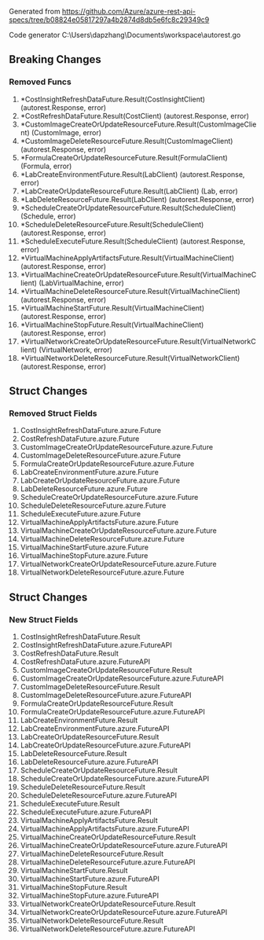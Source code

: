 Generated from https://github.com/Azure/azure-rest-api-specs/tree/b08824e05817297a4b2874d8db5e6fc8c29349c9

Code generator C:\Users\dapzhang\Documents\workspace\autorest.go

## Breaking Changes

### Removed Funcs

1. *CostInsightRefreshDataFuture.Result(CostInsightClient) (autorest.Response, error)
1. *CostRefreshDataFuture.Result(CostClient) (autorest.Response, error)
1. *CustomImageCreateOrUpdateResourceFuture.Result(CustomImageClient) (CustomImage, error)
1. *CustomImageDeleteResourceFuture.Result(CustomImageClient) (autorest.Response, error)
1. *FormulaCreateOrUpdateResourceFuture.Result(FormulaClient) (Formula, error)
1. *LabCreateEnvironmentFuture.Result(LabClient) (autorest.Response, error)
1. *LabCreateOrUpdateResourceFuture.Result(LabClient) (Lab, error)
1. *LabDeleteResourceFuture.Result(LabClient) (autorest.Response, error)
1. *ScheduleCreateOrUpdateResourceFuture.Result(ScheduleClient) (Schedule, error)
1. *ScheduleDeleteResourceFuture.Result(ScheduleClient) (autorest.Response, error)
1. *ScheduleExecuteFuture.Result(ScheduleClient) (autorest.Response, error)
1. *VirtualMachineApplyArtifactsFuture.Result(VirtualMachineClient) (autorest.Response, error)
1. *VirtualMachineCreateOrUpdateResourceFuture.Result(VirtualMachineClient) (LabVirtualMachine, error)
1. *VirtualMachineDeleteResourceFuture.Result(VirtualMachineClient) (autorest.Response, error)
1. *VirtualMachineStartFuture.Result(VirtualMachineClient) (autorest.Response, error)
1. *VirtualMachineStopFuture.Result(VirtualMachineClient) (autorest.Response, error)
1. *VirtualNetworkCreateOrUpdateResourceFuture.Result(VirtualNetworkClient) (VirtualNetwork, error)
1. *VirtualNetworkDeleteResourceFuture.Result(VirtualNetworkClient) (autorest.Response, error)

## Struct Changes

### Removed Struct Fields

1. CostInsightRefreshDataFuture.azure.Future
1. CostRefreshDataFuture.azure.Future
1. CustomImageCreateOrUpdateResourceFuture.azure.Future
1. CustomImageDeleteResourceFuture.azure.Future
1. FormulaCreateOrUpdateResourceFuture.azure.Future
1. LabCreateEnvironmentFuture.azure.Future
1. LabCreateOrUpdateResourceFuture.azure.Future
1. LabDeleteResourceFuture.azure.Future
1. ScheduleCreateOrUpdateResourceFuture.azure.Future
1. ScheduleDeleteResourceFuture.azure.Future
1. ScheduleExecuteFuture.azure.Future
1. VirtualMachineApplyArtifactsFuture.azure.Future
1. VirtualMachineCreateOrUpdateResourceFuture.azure.Future
1. VirtualMachineDeleteResourceFuture.azure.Future
1. VirtualMachineStartFuture.azure.Future
1. VirtualMachineStopFuture.azure.Future
1. VirtualNetworkCreateOrUpdateResourceFuture.azure.Future
1. VirtualNetworkDeleteResourceFuture.azure.Future

## Struct Changes

### New Struct Fields

1. CostInsightRefreshDataFuture.Result
1. CostInsightRefreshDataFuture.azure.FutureAPI
1. CostRefreshDataFuture.Result
1. CostRefreshDataFuture.azure.FutureAPI
1. CustomImageCreateOrUpdateResourceFuture.Result
1. CustomImageCreateOrUpdateResourceFuture.azure.FutureAPI
1. CustomImageDeleteResourceFuture.Result
1. CustomImageDeleteResourceFuture.azure.FutureAPI
1. FormulaCreateOrUpdateResourceFuture.Result
1. FormulaCreateOrUpdateResourceFuture.azure.FutureAPI
1. LabCreateEnvironmentFuture.Result
1. LabCreateEnvironmentFuture.azure.FutureAPI
1. LabCreateOrUpdateResourceFuture.Result
1. LabCreateOrUpdateResourceFuture.azure.FutureAPI
1. LabDeleteResourceFuture.Result
1. LabDeleteResourceFuture.azure.FutureAPI
1. ScheduleCreateOrUpdateResourceFuture.Result
1. ScheduleCreateOrUpdateResourceFuture.azure.FutureAPI
1. ScheduleDeleteResourceFuture.Result
1. ScheduleDeleteResourceFuture.azure.FutureAPI
1. ScheduleExecuteFuture.Result
1. ScheduleExecuteFuture.azure.FutureAPI
1. VirtualMachineApplyArtifactsFuture.Result
1. VirtualMachineApplyArtifactsFuture.azure.FutureAPI
1. VirtualMachineCreateOrUpdateResourceFuture.Result
1. VirtualMachineCreateOrUpdateResourceFuture.azure.FutureAPI
1. VirtualMachineDeleteResourceFuture.Result
1. VirtualMachineDeleteResourceFuture.azure.FutureAPI
1. VirtualMachineStartFuture.Result
1. VirtualMachineStartFuture.azure.FutureAPI
1. VirtualMachineStopFuture.Result
1. VirtualMachineStopFuture.azure.FutureAPI
1. VirtualNetworkCreateOrUpdateResourceFuture.Result
1. VirtualNetworkCreateOrUpdateResourceFuture.azure.FutureAPI
1. VirtualNetworkDeleteResourceFuture.Result
1. VirtualNetworkDeleteResourceFuture.azure.FutureAPI

